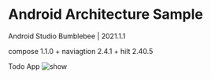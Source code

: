 # Android Architecture Sample

Android Studio Bumblebee | 2021.1.1

compose 1.1.0 + naviagtion 2.4.1 + hilt 2.40.5

Todo App
<img src="/screenshots/todo.gif" alt="show" />

